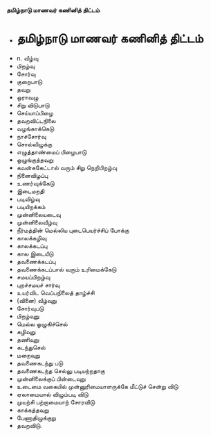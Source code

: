 **தமிழ்நாடு மாணவர் கணினித் திட்டம்**
- # தமிழ்நாடு மாணவர் கணினித் திட்டம்
- n. வீழ்வு
- பிறழ்வு
- சோர்வு
- குறைபாடு
- தவறு
- ஒராவழு
- சிறு விடுபாடு
- செய்யாப்பிழை
- தவறவிட்டநிலை
- வழங்காக்கெடு
-  நாச்சோர்வு
- சொல்லிழுக்கு
- எழுத்தாண்மைப் பிழைபாடு
- ஒழுங்குத்தவறு
-  கவன்ககேட்டால் வரும் சிறு நெறிபிறழ்வு
- நினைவிழப்பு
- உணர்வுக்கேடு
- இடைமறதி
- படிவிழ்வு
-  படியிறக்கம்
- முன்னிலையடைவு
- முன்னிலைவீழ்வு
- நீர்மத்தின் மெல்லிய புடைபெயர்ச்சிப் போக்கு
- காலக்கழிவு
- காலக்கடப்பு
- கால இடையீடு
- தவணைக்கடப்பு
- தவணைக்கடப்பால் வரும் உரிமைக்கேடு
- சமயப்பிறழ்வு
- புறச்சமயச் சார்வு
- உயர்விட வெப்பநிலைத் தாழ்ச்சி
- (வினை) வீழ்வுறு
- சோர்வுபடு
- பிறழ்வுறு
- மெல்ல ஒழுகிச்செல்
- கழிவுறு
- தணிவுறு
- கடந்துசெல்
- மறைவுறு
- தவணைகடந்து படு
- தவணைகடந்த செல்லு படியற்றதாகு
- முன்னிலைக்குப் பின்டைவுறு
- உடைமை வகையில் முன்னுரிமையாளருக்கே மீட்டுச் சென்று விடு
- ஏலாமையால் விழும்படி விடு
- முயற்சி பற்றாமையாற் சோரவிடு
- காக்கத்தவறு
- பேணாதிழுக்குறு
- தவறவிடு.

